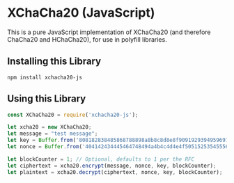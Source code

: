 # XChaCha20 (JavaScript)

This is a pure JavaScript implementation of XChaCha20 (and therefore ChaCha20
and HChaCha20), for use in polyfill libraries.

## Installing this Library

```
npm install xchacha20-js
```

## Using this Library

```javascript
const XChaCha20 = require('xchacha20-js');

let xcha20 = new XChaCha20;
let message = "test message";
let key = Buffer.from('808182838485868788898a8b8c8d8e8f909192939495969798999a9b9c9d9e9f', 'hex');
let nonce = Buffer.from('404142434445464748494a4b4c4d4e4f5051525354555658', 'hex');

let blockCounter = 1; // Optional, defaults to 1 per the RFC
let ciphertext = xcha20.encrypt(message, nonce, key, blockCounter);
let plaintext = xcha20.decrypt(ciphertext, nonce, key, blockCounter);
``` 
